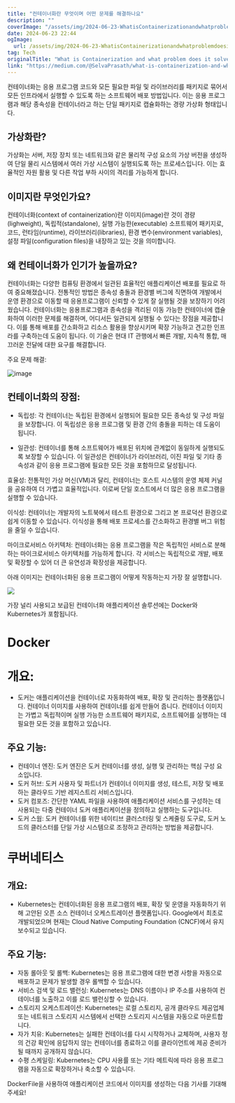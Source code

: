 ```yaml
---
title: "컨테이너화란 무엇이며 어떤 문제를 해결하나요"
description: ""
coverImage: "/assets/img/2024-06-23-WhatisContainerizationandwhatproblemdoesitsolve_0.png"
date: 2024-06-23 22:44
ogImage:
  url: /assets/img/2024-06-23-WhatisContainerizationandwhatproblemdoesitsolve_0.png
tag: Tech
originalTitle: "What is Containerization and what problem does it solve."
link: "https://medium.com/@SelvaPrasath/what-is-containerization-and-what-problem-does-it-solve-078051a96db2"
---
```


컨테이너화는 응용 프로그램 코드와 모든 필요한 파일 및 라이브러리를 패키지로 묶어서 모든 인프라에서 실행할 수 있도록 하는 소프트웨어 배포 방법입니다. 이는 응용 프로그램과 해당 종속성을 컨테이너라고 하는 단일 패키지로 캡슐화하는 경량 가상화 형태입니다.

## 가상화란?

가상화는 서버, 저장 장치 또는 네트워크와 같은 물리적 구성 요소의 가상 버전을 생성하여 단일 물리 시스템에서 여러 가상 시스템이 실행되도록 하는 프로세스입니다. 이는 효율적인 자원 활용 및 다른 작업 부하 사이의 격리를 가능하게 합니다.

## 이미지란 무엇인가요?

<div class="content-ad"></div>

컨테이너화(context of containerization)란 이미지(image)란 것이 경량(lighweight), 독립적(standalone), 실행 가능한(executable) 소프트웨어 패키지로, 코드, 런타임(runtime), 라이브러리(libraries), 환경 변수(environment variables), 설정 파일(configuration files)을 내장하고 있는 것을 의미합니다.

## 왜 컨테이너화가 인기가 높을까요?

컨테이너화는 다양한 컴퓨팅 환경에서 일관된 효율적인 애플리케이션 배포를 필요로 하여 중요해졌습니다. 전통적인 방법은 종속성 충돌과 환경별 버그에 직면하여 개발에서 운영 환경으로 이동할 때 응용프로그램이 신뢰할 수 있게 잘 실행될 것을 보장하기 어려웠습니다. 컨테이너화는 응용프로그램과 종속성을 격리된 이동 가능한 컨테이너에 캡슐화하여 이러한 문제를 해결하며, 어디서든 일관되게 실행될 수 있다는 장점을 제공합니다. 이를 통해 배포를 간소화하고 리소스 활용을 향상시키며 확장 가능하고 견고한 인프라를 구축하는데 도움이 됩니다. 이 기술은 현대 IT 관행에서 빠른 개발, 지속적 통합, 매끄러운 전달에 대한 요구를 해결합니다.

주요 문제 해결:

<div class="content-ad"></div>

![image](/assets/img/2024-06-23-WhatisContainerizationandwhatproblemdoesitsolve_0.png)

## 컨테이너화의 장점:

- 독립성: 각 컨테이너는 독립된 환경에서 실행되어 필요한 모든 종속성 및 구성 파일을 보장합니다. 이 독립성은 응용 프로그램 및 환경 간의 충돌을 피하는 데 도움이 됩니다.

- 일관성: 컨테이너를 통해 소프트웨어가 배포된 위치에 관계없이 동일하게 실행되도록 보장할 수 있습니다. 이 일관성은 컨테이너가 라이브러리, 이진 파일 및 기타 종속성과 같이 응용 프로그램에 필요한 모든 것을 포함하므로 달성됩니다.

<div class="content-ad"></div>

효율성: 전통적인 가상 머신(VM)과 달리, 컨테이너는 호스트 시스템의 운영 체제 커널을 공유하여 더 가볍고 효율적입니다. 이로써 단일 호스트에서 더 많은 응용 프로그램을 실행할 수 있습니다.

이식성: 컨테이너는 개발자의 노트북에서 테스트 환경으로 그리고 본 프로덕션 환경으로 쉽게 이동할 수 있습니다. 이식성을 통해 배포 프로세스를 간소화하고 환경별 버그 위험을 줄일 수 있습니다.

마이크로서비스 아키텍처: 컨테이너화는 응용 프로그램을 작은 독립적인 서비스로 분해하는 마이크로서비스 아키텍처를 가능하게 합니다. 각 서비스는 독립적으로 개발, 배포 및 확장할 수 있어 더 큰 유연성과 확장성을 제공합니다.

아래 이미지는 컨테이너화된 응용 프로그램이 어떻게 작동하는지 가장 잘 설명합니다.

<div class="content-ad"></div>

<img src="/assets/img/2024-06-23-WhatisContainerizationandwhatproblemdoesitsolve_1.png" />

가장 널리 사용되고 보급된 컨테이너화 애플리케이션 솔루션에는 Docker와 Kubernetes가 포함됩니다.

# Docker

# 개요:

<div class="content-ad"></div>

- 도커는 애플리케이션을 컨테이너로 자동화하여 배포, 확장 및 관리하는 플랫폼입니다. 컨테이너 이미지를 사용하여 컨테이너를 쉽게 만들어 줍니다. 컨테이너 이미지는 가볍고 독립적이며 실행 가능한 소프트웨어 패키지로, 소프트웨어를 실행하는 데 필요한 모든 것을 포함하고 있습니다.

## 주요 기능:

- 컨테이너 엔진: 도커 엔진은 도커 컨테이너를 생성, 실행 및 관리하는 핵심 구성 요소입니다.
- 도커 허브: 도커 사용자 및 파트너가 컨테이너 이미지를 생성, 테스트, 저장 및 배포하는 클라우드 기반 레지스트리 서비스입니다.
- 도커 컴포즈: 간단한 YAML 파일을 사용하여 애플리케이션 서비스를 구성하는 데 사용되는 다중 컨테이너 도커 애플리케이션을 정의하고 실행하는 도구입니다.
- 도커 스웜: 도커 컨테이너를 위한 네이티브 클러스터링 및 스케줄링 도구로, 도커 노드의 클러스터를 단일 가상 시스템으로 조정하고 관리하는 방법을 제공합니다.

# 쿠버네티스

<div class="content-ad"></div>

## 개요:

- Kubernetes는 컨테이너화된 응용 프로그램의 배포, 확장 및 운영을 자동화하기 위해 고안된 오픈 소스 컨테이너 오케스트레이션 플랫폼입니다. Google에서 최초로 개발되었으며 현재는 Cloud Native Computing Foundation (CNCF)에서 유지보수되고 있습니다.

## 주요 기능:

- 자동 롤아웃 및 롤백: Kubernetes는 응용 프로그램에 대한 변경 사항을 자동으로 배포하고 문제가 발생할 경우 롤백할 수 있습니다.
- 서비스 검색 및 로드 밸런싱: Kubernetes는 DNS 이름이나 IP 주소를 사용하여 컨테이너를 노출하고 이를 로드 밸런싱할 수 있습니다.
- 스토리지 오케스트레이션: Kubernetes는 로컬 스토리지, 공개 클라우드 제공업체 또는 네트워크 스토리지 시스템에서 선택한 스토리지 시스템을 자동으로 마운트합니다.
- 자가 치유: Kubernetes는 실패한 컨테이너를 다시 시작하거나 교체하며, 사용자 정의 건강 확인에 응답하지 않는 컨테이너를 종료하고 이를 클라이언트에 제공 준비가 될 때까지 공개하지 않습니다.
- 수평 스케일링: Kubernetes는 CPU 사용률 또는 기타 메트릭에 따라 응용 프로그램을 자동으로 확장하거나 축소할 수 있습니다.

<div class="content-ad"></div>

DockerFile을 사용하여 애플리케이션 코드에서 이미지를 생성하는 다음 기사를 기대해주세요!

